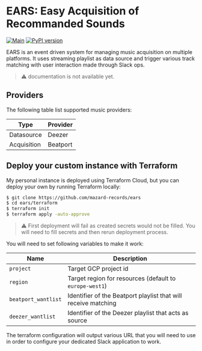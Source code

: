 # EARS: Easy Acquisition of Recommanded Sounds

[![Main](https://github.com/mazard-records/ears/actions/workflows/main.yaml/badge.svg)](https://github.com/mazard-records/ears/actions/workflows/main.yaml)
[![PyPI version](https://badge.fury.io/py/ears.svg)](https://badge.fury.io/py/ears)

EARS is an event driven system for managing music acquisition on multiple
platforms. It uses streaming playlist as data source and trigger various
track matching with user interaction made through Slack ops.

> :warning: documentation is not available yet.

## Providers

The following table list supported music providers:

| Type        | Provider |
| ----------- | -------- |
| Datasource  | Deezer   |
| Acquisition | Beatport |

## Deploy your custom instance with Terraform

My personal instance is deployed using Terraform Cloud, but you can deploy
your own by running Terraform locally:

```bash
$ git clone https://github.com/mazard-records/ears
$ cd ears/terraform
$ terraform init
$ terraform apply -auto-approve
```

> :warning: First deployment will fail as created secrets would not be filled.
> You will need to fill secrets and then rerun deployment process.

You will need to set following variables to make it work:

| Name | Description |
| ---- | ----------- |
| `project`           | Target GCP project id |
| `region`            | Target region for resources (default to `europe-west1`) |
| `beatport_wantlist` | Identifier of the Beatport playlist that will receive matching |
| `deezer_wantlist`   | Identifier of the Deezer playlist that acts as source |

The terraform configuration will output various URL that you will need to use
in order to configure your dedicated Slack application to work.